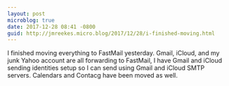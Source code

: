 ```yaml
---
layout: post
microblog: true
date: 2017-12-28 08:41 -0800
guid: http://jmreekes.micro.blog/2017/12/28/i-finished-moving.html
---
```

I finished moving everything to FastMail yesterday. Gmail, iCloud, and my junk Yahoo account are all forwarding to FastMail, I have Gmail and iCloud sending identities setup so I can send using Gmail and iCloud SMTP servers. Calendars and Contacg have been moved as well. 
